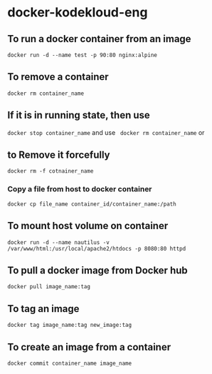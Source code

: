 # docker-kodekloud-eng


## To run a docker container from an image

``` docker run -d --name test -p 90:80 nginx:alpine ```

## To remove a container 

``` docker rm container_name ```

## If it is in running state, then use

``` docker stop container_name ``` and use ``` docker rm container_name``` or



## to Remove it forcefully

``` docker rm -f cotnainer_name ```

### Copy a file from host to docker container

``` docker cp file_name container_id/container_name:/path ```
## To mount host volume on container

``` docker run -d --name nautilus -v /var/www/html:/usr/local/apache2/htdocs -p 8080:80 httpd ```


## To pull a docker image from Docker hub

``` docker pull image_name:tag ```


## To tag an image

``` docker tag image_name:tag new_image:tag ```

## To create an image from a container

``` docker commit container_name image_name ```







